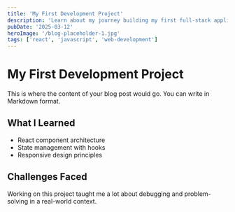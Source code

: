```yaml
---
title: 'My First Development Project'
description: 'Learn about my journey building my first full-stack application'
pubDate: '2025-03-12'
heroImage: '/blog-placeholder-1.jpg'
tags: ['react', 'javascript', 'web-development']
---
```


# My First Development Project

This is where the content of your blog post would go. You can write in Markdown format.

## What I Learned

- React component architecture
- State management with hooks
- Responsive design principles

## Challenges Faced

Working on this project taught me a lot about debugging and problem-solving in a real-world context.
